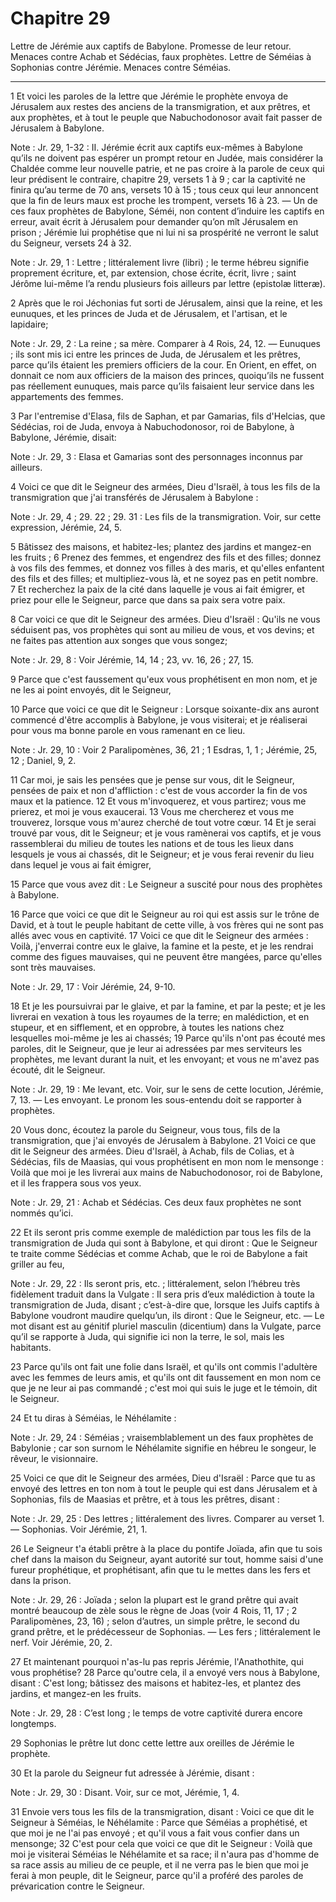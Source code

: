 # Chapitre 29

Lettre de Jérémie aux captifs de Babylone.
Promesse de leur retour.
Menaces contre Achab et Sédécias, faux prophètes.
Lettre de Séméias à Sophonias contre Jérémie.
Menaces contre Séméias.

***

1 Et voici les paroles de la lettre que Jérémie le prophète envoya de Jérusalem aux restes des anciens de la transmigration, et aux prêtres, et aux prophètes, et à tout le peuple que Nabuchodonosor avait fait passer de Jérusalem à Babylone.

<span class="bible-note">Note : </span> Jr. 29, 1-32 : II. Jérémie écrit aux captifs eux-mêmes à Babylone qu’ils ne doivent pas espérer un prompt retour en Judée, mais considérer la Chaldée comme leur nouvelle patrie, et ne pas croire à la parole de ceux qui leur prédisent le contraire, chapitre 29, versets 1 à 9 ; car la captivité ne finira qu’au terme de 70 ans, versets 10 à 15 ; tous ceux qui leur annoncent que la fin de leurs maux est proche les trompent, versets 16 à 23. ― Un de ces faux prophètes de Babylone, Séméi, non content d’induire les captifs en erreur, avait écrit à Jérusalem pour demander qu’on mît Jérusalem en prison ; Jérémie lui prophétise que ni lui ni sa prospérité ne verront le salut du Seigneur, versets 24 à 32.

<span class="bible-note">Note : </span> Jr. 29, 1 : Lettre ; littéralement livre (libri) ; le terme hébreu signifie proprement écriture, et, par extension, chose écrite, écrit, livre ; saint Jérôme lui-même l’a rendu plusieurs fois ailleurs par lettre (epistolæ litteræ).

2 Après que le roi Jéchonias fut sorti de Jérusalem, ainsi que la reine, et les eunuques, et les princes de Juda et de Jérusalem, et l'artisan, et le lapidaire;

<span class="bible-note">Note : </span> Jr. 29, 2 : La reine ; sa mère. Comparer à 4 Rois, 24, 12. ― Eunuques ; ils sont mis ici entre les princes de Juda, de Jérusalem et les prêtres, parce qu’ils étaient les premiers officiers de la cour. En Orient, en effet, on donnait ce nom aux officiers de la maison des princes, quoiqu’ils ne fussent pas réellement eunuques, mais parce qu’ils faisaient leur service dans les appartements des femmes.

3 Par l'entremise d'Elasa, fils de Saphan, et par Gamarias, fils d'Helcias, que Sédécias, roi de Juda, envoya à Nabuchodonosor, roi de Babylone, à Babylone, Jérémie, disait:

<span class="bible-note">Note : </span> Jr. 29, 3 : Elasa et Gamarias sont des personnages inconnus par ailleurs.


4 Voici ce que dit le Seigneur des armées, Dieu d'Israël, à tous les fils de la transmigration que j'ai transférés de Jérusalem à Babylone :

<span class="bible-note">Note : </span> Jr. 29, 4 ; 29. 22 ; 29. 31 : Les fils de la transmigration. Voir, sur cette expression, Jérémie, 24, 5.

5 Bâtissez des maisons, et habitez-les; plantez des jardins et mangez-en les fruits ; 6 Prenez des femmes, et engendrez des fils et des filles; donnez à vos fils des femmes, et donnez vos filles à des maris, et qu'elles enfantent des fils et des filles; et multipliez-vous là, et ne soyez pas en petit nombre. 7 Et recherchez la paix de la cité dans laquelle je vous ai fait émigrer, et priez pour elle le Seigneur, parce que dans sa paix sera votre paix.


8 Car voici ce que dit le Seigneur des armées. Dieu d'Israël : Qu'ils ne vous séduisent pas, vos prophètes qui sont au milieu de vous, et vos devins; et ne faites pas attention aux songes que vous songez;

<span class="bible-note">Note : </span> Jr. 29, 8 : Voir Jérémie, 14, 14 ; 23, vv. 16, 26 ; 27, 15.

9 Parce que c'est faussement qu'eux vous prophétisent en mon nom, et je ne les ai point envoyés, dit le Seigneur,


10 Parce que voici ce que dit le Seigneur : Lorsque soixante-dix ans auront commencé d'être accomplis à Babylone, je vous visiterai; et je réaliserai pour vous ma bonne parole en vous ramenant en ce lieu.

<span class="bible-note">Note : </span> Jr. 29, 10 : Voir 2 Paralipomènes, 36, 21 ; 1 Esdras, 1, 1 ; Jérémie, 25, 12 ; Daniel, 9, 2.

11 Car moi, je sais les pensées que je pense sur vous, dit le Seigneur, pensées de paix et non d'affliction : c'est de vous accorder la fin de vos maux et la patience. 12 Et vous m'invoquerez, et vous partirez; vous me prierez, et moi je vous exaucerai. 13 Vous me chercherez et vous me trouverez, lorsque vous m'aurez cherché de tout votre cœur. 14 Et je serai trouvé par vous, dit le Seigneur; et je vous ramènerai vos captifs, et je vous rassemblerai du milieu de toutes les nations et de tous les lieux dans lesquels je vous ai chassés, dit le Seigneur; et je vous ferai revenir du lieu dans lequel je vous ai fait émigrer,


15 Parce que vous avez dit : Le Seigneur a suscité pour nous des prophètes à Babylone.


16 Parce que voici ce que dit le Seigneur au roi qui est assis sur le trône de David, et à tout le peuple habitant de cette ville, à vos frères qui ne sont pas allés avec vous en captivité. 17 Voici ce que dit le Seigneur des armées : Voilà, j'enverrai contre eux le glaive, la famine et la peste, et je les rendrai comme des figues mauvaises, qui ne peuvent être mangées, parce qu'elles sont très mauvaises.

<span class="bible-note">Note : </span> Jr. 29, 17 : Voir Jérémie, 24, 9-10.

18 Et je les poursuivrai par le glaive, et par la famine, et par la peste; et je les livrerai en vexation à tous les royaumes de la terre; en malédiction, et en stupeur, et en sifflement, et en opprobre, à toutes les nations chez lesquelles moi-même je les ai chassés; 19 Parce qu'ils n'ont pas écouté mes paroles, dit le Seigneur, que je leur ai adressées par mes serviteurs les prophètes, me levant durant la nuit, et les envoyant; et vous ne m'avez pas écouté, dit le Seigneur.

<span class="bible-note">Note : </span> Jr. 29, 19 : Me levant, etc. Voir, sur le sens de cette locution, Jérémie, 7, 13. ― Les envoyant. Le pronom les sous-entendu doit se rapporter à prophètes.


20 Vous donc, écoutez la parole du Seigneur, vous tous, fils de la transmigration, que j'ai envoyés de Jérusalem à Babylone. 21 Voici ce que dit le Seigneur des armées. Dieu d'Israël, à Achab, fils de Colias, et à Sédécias, fils de Maasias, qui vous prophétisent en mon nom le mensonge : Voilà que moi je les livrerai aux mains de Nabuchodonosor, roi de Babylone, et il les frappera sous vos yeux.

<span class="bible-note">Note : </span> Jr. 29, 21 : Achab et Sédécias. Ces deux faux prophètes ne sont nommés qu’ici.

22 Et ils seront pris comme exemple de malédiction par tous les fils de la transmigration de Juda qui sont à Babylone, et qui diront : Que le Seigneur te traite comme Sédécias et comme Achab, que le roi de Babylone a fait griller au feu,

<span class="bible-note">Note : </span> Jr. 29, 22 : Ils seront pris, etc. ; littéralement, selon l’hébreu très fidèlement traduit dans la Vulgate : Il sera pris d’eux malédiction à toute la transmigration de Juda, disant ; c’est-à-dire que, lorsque les Juifs captifs à Babylone voudront maudire quelqu’un, ils diront : Que le Seigneur, etc. ― Le mot disant est au génitif pluriel masculin (dicentium) dans la Vulgate, parce qu’il se rapporte à Juda, qui signifie ici non la terre, le sol, mais les habitants.

23 Parce qu'ils ont fait une folie dans Israël, et qu'ils ont commis l'adultère avec les femmes de leurs amis, et qu'ils ont dit faussement en mon nom ce que je ne leur ai pas commandé ; c'est moi qui suis le juge et le témoin, dit le Seigneur.


24 Et tu diras à Séméias, le Néhélamite :

<span class="bible-note">Note : </span> Jr. 29, 24 : Séméias ; vraisemblablement un des faux prophètes de Babylonie ; car son surnom le Néhélamite signifie en hébreu le songeur, le rêveur, le visionnaire.

25 Voici ce que dit le Seigneur des armées, Dieu d'Israël : Parce que tu as envoyé des lettres en ton nom à tout le peuple qui est dans Jérusalem et à Sophonias, fils de Maasias et prêtre, et à tous les prêtres, disant :

<span class="bible-note">Note : </span> Jr. 29, 25 : Des lettres ; littéralement des livres. Comparer au verset 1. ― Sophonias. Voir Jérémie, 21, 1.

26 Le Seigneur t'a établi prêtre à la place du pontife Joïada, afin que tu sois chef dans la maison du Seigneur, ayant autorité sur tout, homme saisi d'une fureur prophétique, et prophétisant, afin que tu le mettes dans les fers et dans la prison.

<span class="bible-note">Note : </span> Jr. 29, 26 : Joïada ; selon la plupart est le grand prêtre qui avait montré beaucoup de zèle sous le règne de Joas (voir 4 Rois, 11, 17 ; 2 Paralipomènes, 23, 16) ; selon d’autres, un simple prêtre, le second du grand prêtre, et le prédécesseur de Sophonias. ― Les fers ; littéralement le nerf. Voir Jérémie, 20, 2.

27 Et maintenant pourquoi n'as-lu pas repris Jérémie, l'Anathothite, qui vous prophétise? 28 Parce qu'outre cela, il a envoyé vers nous à Babylone, disant : C'est long; bâtissez des maisons et habitez-les, et plantez des jardins, et mangez-en les fruits.

<span class="bible-note">Note : </span> Jr. 29, 28 : C’est long ; le temps de votre captivité durera encore longtemps.


29 Sophonias le prêtre lut donc cette lettre aux oreilles de Jérémie le prophète.


30 Et la parole du Seigneur fut adressée à Jérémie, disant :

<span class="bible-note">Note : </span> Jr. 29, 30 : Disant. Voir, sur ce mot, Jérémie, 1, 4.

31 Envoie vers tous les fils de la transmigration, disant : Voici ce que dit le Seigneur à Séméias, le Néhélamite : Parce que Séméias a prophétisé, et que moi je ne l'ai pas envoyé ; et qu'il vous a fait vous confier dans un mensonge; 32 C'est pour cela que voici ce que dit le Seigneur : Voilà que moi je visiterai Séméias le Néhélamite et sa race; il n'aura pas d'homme de sa race assis au milieu de ce peuple, et il ne verra pas le bien que moi je ferai à mon peuple, dit le Seigneur, parce qu'il a proféré des paroles de prévarication contre le Seigneur.

